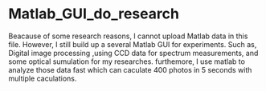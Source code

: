 # Matlab_GUI_do_research

Beacause of some research reasons, I cannot upload Matlab data in this file.
However, I still build up a several Matlab GUI for experiments.
Such as, Digital image processing ,using CCD data for spectrum measurements, and  some optical sumulation for my researches.
furthemore, I use matlab to analyze those data fast which can caculate 400 photos in 5 seconds with multiple caculations.
